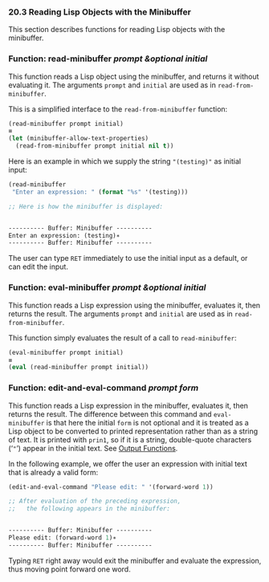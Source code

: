 

### 20.3 Reading Lisp Objects with the Minibuffer

This section describes functions for reading Lisp objects with the minibuffer.

### Function: **read-minibuffer** *prompt \&optional initial*

This function reads a Lisp object using the minibuffer, and returns it without evaluating it. The arguments `prompt` and `initial` are used as in `read-from-minibuffer`.

This is a simplified interface to the `read-from-minibuffer` function:

```lisp
(read-minibuffer prompt initial)
≡
(let (minibuffer-allow-text-properties)
  (read-from-minibuffer prompt initial nil t))
```

Here is an example in which we supply the string `"(testing)"` as initial input:

```lisp
(read-minibuffer
 "Enter an expression: " (format "%s" '(testing)))

;; Here is how the minibuffer is displayed:
```

```lisp
```

```lisp
---------- Buffer: Minibuffer ----------
Enter an expression: (testing)∗
---------- Buffer: Minibuffer ----------
```

The user can type `RET` immediately to use the initial input as a default, or can edit the input.

### Function: **eval-minibuffer** *prompt \&optional initial*

This function reads a Lisp expression using the minibuffer, evaluates it, then returns the result. The arguments `prompt` and `initial` are used as in `read-from-minibuffer`.

This function simply evaluates the result of a call to `read-minibuffer`:

```lisp
(eval-minibuffer prompt initial)
≡
(eval (read-minibuffer prompt initial))
```

### Function: **edit-and-eval-command** *prompt form*

This function reads a Lisp expression in the minibuffer, evaluates it, then returns the result. The difference between this command and `eval-minibuffer` is that here the initial `form` is not optional and it is treated as a Lisp object to be converted to printed representation rather than as a string of text. It is printed with `prin1`, so if it is a string, double-quote characters (‘`"`’) appear in the initial text. See [Output Functions](Output-Functions.html).

In the following example, we offer the user an expression with initial text that is already a valid form:

```lisp
(edit-and-eval-command "Please edit: " '(forward-word 1))

;; After evaluation of the preceding expression,
;;   the following appears in the minibuffer:
```

```lisp
```

```lisp
---------- Buffer: Minibuffer ----------
Please edit: (forward-word 1)∗
---------- Buffer: Minibuffer ----------
```

Typing `RET` right away would exit the minibuffer and evaluate the expression, thus moving point forward one word.
